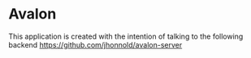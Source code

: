 # Avalon

This application is created with the intention of talking to the following backend https://github.com/jhonnold/avalon-server